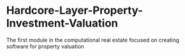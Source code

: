 # Hardcore-Layer-Property-Investment-Valuation
The first module in the computational real estate focused on creating software for property valuation
